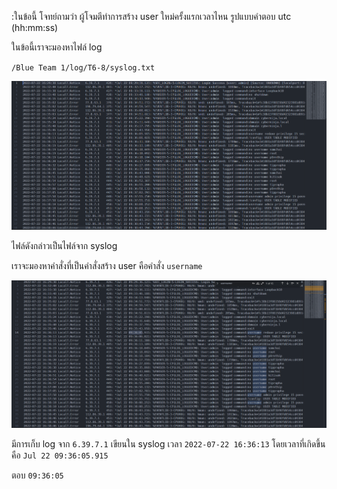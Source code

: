 :ในข้อนี้ โจทย์ถามว่า ผู้โจมตีทำการสร้าง user ใหม่ครั้งแรกเวลาไหน รูปแบบคำตอบ utc (hh:mm:ss)

ในข้อนี้เราจะมองหาไฟล์ log

`/Blue Team 1/log/T6-8/syslog.txt`

![1.png](./images/1.png)

ไฟล์ดังกล่าวเป็นไฟล์จาก syslog

เราจะมองหาคำสั่งที่เป็นคำสั่งสร้าง user คือคำสั่ง `username`

![2.png](./images/2.png)

มีการเก็บ log จาก `6.39.7.1` เขียนใน syslog เวลา `2022-07-22 16:36:13` โดยเวลาที่เกิดขึ้นคือ `Jul 22 09:36:05.915`

ตอบ `09:36:05`
